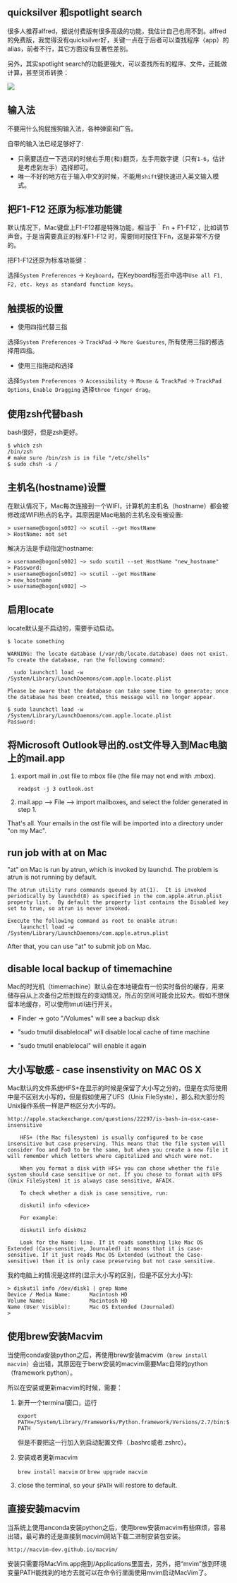 ## quicksilver 和spotlight search

很多人推荐alfred，据说付费版有很多高级的功能，我估计自己也用不到。alfred的免费版，我觉得没有quicksilver好，关键一点在于后者可以查找程序（app）的alias，前者不行，其它方面没有显著性差别。

另外，其实spotlight search的功能更强大，可以查找所有的程序、文件，还能做计算，甚至货币转换：

![](../../assets/img/spotlight.png)
	
## 输入法

不要用什么狗屁搜狗输入法，各种弹窗和广告。

自带的输入法已经足够好了:
* 只需要适应一下选词的时候右手用`{`和`}`翻页，左手用数字键（只有`1-6`，估计是考虑到左手）选择即可。
* 唯一不好的地方在于输入中文的时候，不能用`shift`键快速进入英文输入模式。

## 把F1-F12 还原为标准功能键

默认情况下，Mac键盘上F1-F12都是特殊功能，相当于｀Fn + F1-F12`，比如调节声音。于是当需要真正的标准F1-F12 时，需要同时按住下Fn，这是非常不方便的。

把F1-F12还原为标准功能键：

选择`System Preferences` -> `Keyboard`，在Keyboard标签页中选中`Use all F1, F2, etc. keys as standard function keys`。

## 触摸板的设置

* 使用四指代替三指

选择`System Preferences` -> `TrackPad` -> `More Guestures`, 所有使用三指的都选择用四指。

* 使用三指拖动和选择

选择`System Preferences` -> `Accessibility` -> `Mouse & TrackPad` -> `TrackPad Options`, `Enable Dragging` 选择`three finger drag`。

## 使用zsh代替bash

bash很好，但是zsh更好。

```
$ which zsh
/bin/zsh
# make sure /bin/zsh is in file "/etc/shells"
$ sudo chsh -s /
```

## 主机名(hostname)设置

在默认情况下，Mac每次连接到一个WIFI，计算机的主机名（hostname）都会被修改成WIFI热点的名字。其原因是Mac电脑的主机名没有被设置:
```
> username@bogon[s002] ~> scutil --get HostName 
> HostName: not set 
```

解决方法是手动指定hostname:

```
> username@bogon[s002] ~> sudo scutil --set HostName "new_hostname"  
> Password:  
> username@bogon[s002] ~> scutil --get HostName              
> new_hostname  
> username@bogon[s002] ~>  
```

## 启用locate

locate默认是不启动的，需要手动启动。

```
$ locate something

WARNING: The locate database (/var/db/locate.database) does not exist.
To create the database, run the following command:

  sudo launchctl load -w /System/Library/LaunchDaemons/com.apple.locate.plist

Please be aware that the database can take some time to generate; once
the database has been created, this message will no longer appear.

$ sudo launchctl load -w /System/Library/LaunchDaemons/com.apple.locate.plist
Password:
```


## 将Microsoft Outlook导出的.ost文件导入到Mac电脑上的mail.app

1. export mail in .ost file to mbox file (the file may not end with .mbox).  

    ```readpst -j 3 outlook.ost```

2. mail.app --> File --> import mailboxes, and select the folder generated in step 1.

That's all. Your emails in the ost file will be imported into a directory under "on my Mac".


## run job with at on Mac

"at" on Mac is run by atrun, which is invoked by launchd. The problem is atrun is not running by default.

```
The atrun utility runs commands queued by at(1).  It is invoked periodically by launchd(8) as specified in the com.apple.atrun.plist property list.  By default the property list contains the Disabled key set to true, so atrun is never invoked.

Execute the following command as root to enable atrun:  
    launchctl load -w /System/Library/LaunchDaemons/com.apple.atrun.plist
```

After that, you can use "at" to submit job on Mac.


## disable local backup of timemachine

Mac的时光机（timemachine）默认会在本地硬盘有一份实时备份的缓存，用来储存自从上次备份之后到现在的变动情况，所占的空间可能会比较大。假如不想保留本地缓存，可以使用tmutil进行开关。

* Finder -> goto "/Volumes" will see a backup disk

* "sudo tmutil disablelocal" will disable local cache of time machine

* "sudo tmutil enablelocal" will enable it again


## 大小写敏感 - case insenstivity on MAC OS X

Mac默认的文件系统HFS+在显示的时候是保留了大小写之分的，但是在实际使用中是不区别大小写的，但是假如使用了UFS（Unix FileSyste），那么和大部分的Unix操作系统一样是严格区分大小写的。

```
http://apple.stackexchange.com/questions/22297/is-bash-in-osx-case-insensitive

	HFS+ (the Mac filesystem) is usually configured to be case insensitive but case preserving. This means that the file system will consider foo and FoO to be the same, but when you create a new file it will remember which letters where capitalized and which were not.
	
	When you format a disk with HFS+ you can chose whether the file system should case sensitive or not. If you chose to format with UFS (Unix FileSystem) it is always case sensitive, AFAIK.
	
	To check whether a disk is case sensitive, run:
	
	diskutil info <device>
	
	For example:
	
	diskutil info disk0s2
	
	Look for the Name: line. If it reads something like Mac OS Extended (Case-sensitive, Journaled) it means that it is case-sensitive. If it just reads Mac OS Extended (without the Case-sensitive) then it is only case preserving but not case sensitive.
```

我的电脑上的情况是这样的(显示大小写的区别，但是不区分大小写):

```
> diskutil info /dev/disk1 | grep Name
Device / Media Name:      Macintosh HD
Volume Name:              Macintosh HD
Name (User Visible):      Mac OS Extended (Journaled)
>
```

## 使用brew安装Macvim

当使用conda安装python之后，再使用brew安装macvim（```brew install macvim```）会出错，其原因在于berw安装的macvim需要Mac自带的python（framework python）。

所以在安装或更新macvim的时候，需要：

1. 新开一个terminal窗口，运行 

    ```export PATH=/System/Library/Frameworks/Python.framework/Versions/2.7/bin:$PATH```

   但是不要把这一行加入到启动配置文件（.bashrc或者.zshrc）。

2. 安装或者更新macvim

    ```brew install macvim``` or ```brew upgrade macvim```

3. close the terminal, so your `$PATH` will restore to default.

## 直接安装macvim

当系统上使用anconda安装python之后，使用brew安装macvim有些麻烦，容易出错，最可靠的还是直接到macvim网站下载二进制安装包安装。

```http://macvim-dev.github.io/macvim/```

安装只需要将MacVim.app拖到/Applications里面去，另外，把“mvim”放到环境变量PATH能找到的地方去就可以在命令行里面使用mvim启动MacVim了。
